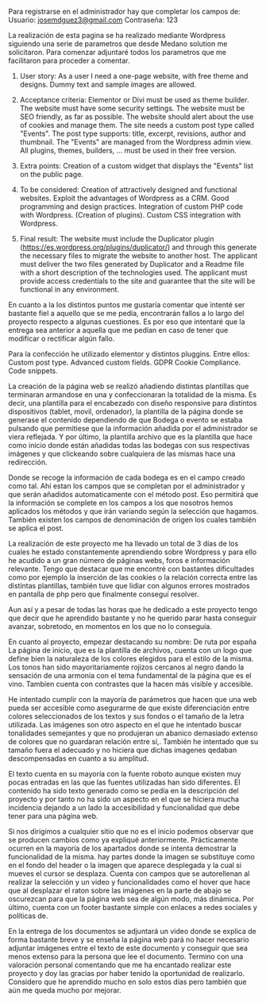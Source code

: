 

Para registrarse en el administrador hay que completar los campos de: 
Usuario: josemdguez3@gmail.com
Contraseña: 123


La realización de esta pagina se ha realizado mediante Wordpress siguiendo una serie de parametros que desde Medano solution me solicitaron. Para comenzar adjuntaré todos los parametros que me facilitaron para proceder a comentar.



1. User story:
As a user I need a one-page website, with free theme and designs. Dummy text and sample images are allowed.

2. Acceptance criteria:
Elementor or Divi must be used as theme builder.
The website must have some security settings.
The website must be SEO friendly, as far as possible.
The website should alert about the use of cookies and manage them.
The site needs a custom post type called "Events". The post type supports: title, excerpt, revisions, author and thumbnail.
The "Events" are managed from the Wordpress admin view.
All plugins, themes, builders, ... must be used in their free version.

2. Extra points:
Creation of a custom widget that displays the "Events" list on the public page.

3. To be considered:
Creation of attractively designed and functional websites.
Exploit the advantages of Wordpress as a CRM.
Good programming and design practices.
Integration of custom PHP code with Wordpress. (Creation of plugins).
Custom CSS integration with Wordpress.

4. Final result:
The website must include the Duplicator plugin (https://es.wordpress.org/plugins/duplicator/) and through this generate the necessary files to migrate the website to another host.
The applicant must deliver the two files generated by Duplicator and a Readme file with a short description of the technologies used.
The applicant must provide access credentials to the site and guarantee that the site will be functional in any environment.

En cuanto a la los distintos puntos me gustaría comentar que intenté ser bastante fiel a aquello que se me pedía, encontrarán fallos a lo largo del proyecto respecto a algunas cuestiones.
Es por eso que intentaré que la entrega sea anterior a aquella que me pedían en caso de tener que modificar o rectificar algún fallo.

Para la confección he utilizado elementor y distintos pluggins. Entre ellos:
Custom post type.
Advanced custom fields.
GDPR Cookie Compliance.
Code snippets.

La creación de la página web se realizó añadiendo distintas plantillas que terminaran armandose en una y confeccionaran la totalidad de la misma. Es decir, una plantilla para el encabezado con diseño responsive para distintos dispositivos (tablet, movil, ordenador), 
la plantilla de la página donde se generase el contenido dependiendo de que Bodega o evento se estaba pulsando que permitiese que la información añadida por el administrador se viera reflejada. Y por último, la plantilla archivo que es la plantilla que hace como inicio 
donde están añadidas todas las bodegas con sus respectivas imágenes y que clickeando sobre cualquiera de las mismas hace una redirección.

Donde se recoge la información de cada bodega es en el campo creado como tal.
Ahí estan los campos que se completan por el administrador y que serán añadidos automaticamente con el método post.
Eso permitirá que la información se complete en los campos a los que nosotros hemos aplicados los métodos y que irán variando según la selección que hagamos. También existen los campos de denominación de origen los cuales también se aplica el post.

La realización de este proyecto me ha llevado un total de 3 días de los cuales he estado constantemente aprendiendo sobre Wordpress y 
para ello he acudido a un gran número de páginas webs, foros e información relevante. Tengo que destacar que me encontré con bastantes dificultades como por ejemplo la inserción de las cookies o la relación correcta entre las distintas plantillas, también tuve que lidiar con algunos errores mostrados en pantalla de php pero que finalmente conseguí resolver.

Aun así y a pesar de todas las horas que he dedicado a este proyecto tengo que decir que he aprendido bastante y no he querido parar hasta conseguir avanzar, sobretodo, en momentos en los que no lo conseguía.

En cuanto al proyecto, empezar destacando su nombre: De ruta por españa
La página de inicio, que es la plantilla de archivos, cuenta con un logo que define bien la naturaleza de los colores elegidos para el estilo de la misma. Los tonos han sido mayoritariamente rojizos cercanos al negro dando la sensación de una armonía con el tema fundamental de la página que es el vino. Tambíen cuenta con contrastes que la hacen más visible y accesible.

He intentado cumplir con la mayoría de parámetros que hacen que una web pueda ser accesible como asegurarme de que existe diferenciación entre colores seleccionados de los textos y sus fondos o el tamaño de la letra utilizada. 
Las imágenes son otro aspecto en el que he intentado buscar tonalidades semejantes y que no produjeran un abanico demasiado extenso de colores que no guardaran relación entre sí,. También he intentado que su tamaño fuera el adecuado y no hiciera que dichas imagenes qedaban descompensadas en cuanto a su amplitud. 

El texto cuenta en su mayoría con la fuente roboto aunque existen muy pocas entradas en las que las fuentes utilizadas han sido diferentes. El contenido ha sido texto generado como se pedía en la descripción del proyecto y  por tanto no ha sido un aspecto en el que se hiciera mucha incidencia dejando a un lado la accesibilidad y funcionalidad que debe tener para una página web.

Si nos dirigimos a cualquier sitio que no es el inicio podemos observar que se producen cambios como ya expliqué anteriormente.
Prácticamente ocurren en la mayoría de los apartados donde se intenta demostrar la funcionalidad de la misma. hay partes donde la imagen se substituye como en el fondo del header o la imagen que aparece desplegada y la cual si mueves el cursor se desplaza.
Cuenta con campos que se autorellenan al realizar la selección y un video y funcionalidades como el hover que hace que al desplazar el raton sobre las imágenes en la parte de abajo se oscurezcan para que la página web sea de algún modo, más dinámica. 
Por último, cuenta con un footer bastante simple con enlaces a redes sociales y políticas de.

En la entrega de los documentos se adjuntará un video donde se explica de forma bastante breve y se enseña la página web pará no hacer necesario adjuntar imágenes entre el texto de este documento y conseguir que sea menos extenso para la persona que lee el documento.
Termino con una valoración personal comentando que me ha encantado realizar este proyecto y doy las gracias por haber tenido la oportunidad de realizarlo. Considero que he aprendido mucho en solo estos días pero también que aún me queda mucho por mejorar.









